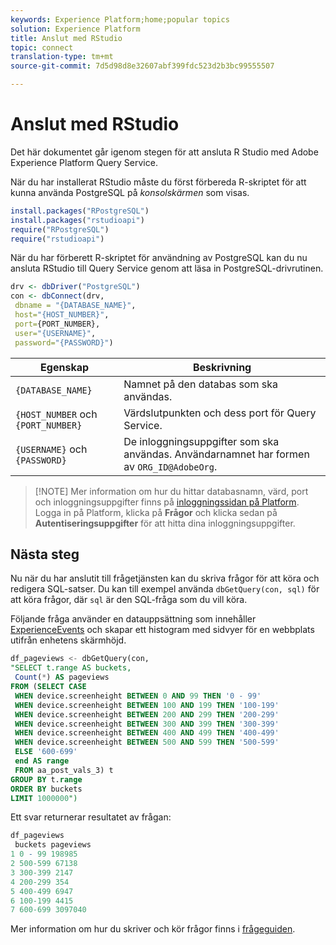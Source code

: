 ```yaml
---
keywords: Experience Platform;home;popular topics
solution: Experience Platform
title: Anslut med RStudio
topic: connect
translation-type: tm+mt
source-git-commit: 7d5d98d8e32607abf399fdc523d2b3bc99555507

---
```



# Anslut med RStudio

Det här dokumentet går igenom stegen för att ansluta R Studio med Adobe Experience Platform Query Service.

När du har installerat RStudio måste du först förbereda R-skriptet för att kunna använda PostgreSQL på *konsolskärmen* som visas.

```r
install.packages("RPostgreSQL")
install.packages("rstudioapi")
require("RPostgreSQL")
require("rstudioapi")
```

När du har förberett R-skriptet för användning av PostgreSQL kan du nu ansluta RStudio till Query Service genom att läsa in PostgreSQL-drivrutinen.

```r
drv <- dbDriver("PostgreSQL")
con <- dbConnect(drv, 
 dbname = "{DATABASE_NAME}",
 host="{HOST_NUMBER}",
 port={PORT_NUMBER},
 user="{USERNAME}",
 password="{PASSWORD}")
```

| Egenskap | Beskrivning |
| -------- | ----------- |
| `{DATABASE_NAME}` | Namnet på den databas som ska användas. |
| `{HOST_NUMBER` och `{PORT_NUMBER}` | Värdslutpunkten och dess port för Query Service. |
| `{USERNAME}` och `{PASSWORD}` | De inloggningsuppgifter som ska användas. Användarnamnet har formen av `ORG_ID@AdobeOrg`. |

>[!NOTE] Mer information om hur du hittar databasnamn, värd, port och inloggningsuppgifter finns på [inloggningssidan på Platform](https://platform.adobe.com/query/configuration). Logga in på Platform, klicka på **Frågor** och klicka sedan på **Autentiseringsuppgifter** för att hitta dina inloggningsuppgifter.

## Nästa steg

Nu när du har anslutit till frågetjänsten kan du skriva frågor för att köra och redigera SQL-satser. Du kan till exempel använda `dbGetQuery(con, sql)` för att köra frågor, där `sql` är den SQL-fråga som du vill köra.

Följande fråga använder en datauppsättning som innehåller [ExperienceEvents](../creating-queries/experience-event-queries.md) och skapar ett histogram med sidvyer för en webbplats utifrån enhetens skärmhöjd.

```sql
df_pageviews <- dbGetQuery(con,
"SELECT t.range AS buckets, 
 Count(*) AS pageviews 
FROM (SELECT CASE 
 WHEN device.screenheight BETWEEN 0 AND 99 THEN '0 - 99' 
 WHEN device.screenheight BETWEEN 100 AND 199 THEN '100-199' 
 WHEN device.screenheight BETWEEN 200 AND 299 THEN '200-299' 
 WHEN device.screenheight BETWEEN 300 AND 399 THEN '300-399' 
 WHEN device.screenheight BETWEEN 400 AND 499 THEN '400-499' 
 WHEN device.screenheight BETWEEN 500 AND 599 THEN '500-599' 
 ELSE '600-699' 
 end AS range 
 FROM aa_post_vals_3) t 
GROUP BY t.range 
ORDER BY buckets 
LIMIT 1000000")
```

Ett svar returnerar resultatet av frågan:

```r
df_pageviews
 buckets pageviews
1 0 - 99 198985
2 500-599 67138
3 300-399 2147
4 200-299 354
5 400-499 6947
6 100-199 4415
7 600-699 3097040
```

Mer information om hur du skriver och kör frågor finns i [frågeguiden](../creating-queries/creating-queries.md).